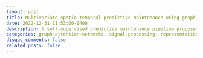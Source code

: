 ```yaml
---
layout: post
title: Multivariate spatio-temporal predictive maintenance using graph attention networks
date: 2022-12-31 11:53:00-0400
description: A self-supervised predictive maintenance pipeline proposed for diesel engines which consists of a user-behaviour forecasting model, a diagnostic classification model and a model-agnostic explanablility module to interpret forecasted faults. Here, the forecasting model uses GANs to generate future user-behaviour before the start of the mission based on several categorical and continuous-valued inputs from real-world and simulated data.
categories: graph-attention-networks, signal-processing, representation-learning, multivariate anomaly-detection, physics-based-user-behaviour-modelling
disqus_comments: false
related_posts: false
---
```

